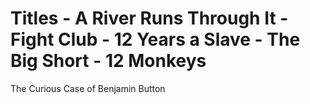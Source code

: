 # Titles - A River Runs Through It - Fight Club - 12 Years a Slave - The Big Short - 12 Monkeys
The Curious Case of Benjamin Button
